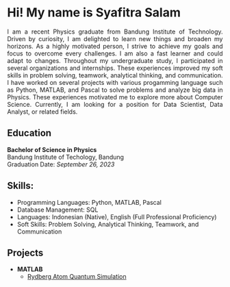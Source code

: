 # Hi! My name is Syafitra Salam

<p align="justify"> I am a recent Physics graduate from Bandung Institute of Technology. Driven by curiosity, I am delighted to learn new things and broaden my horizons. As a highly motivated person, I strive to achieve my goals and focus to overcome every challenges. I am also a fast learner and could adapt to changes. Throughout my undergraduate study, I participated in several organizations and internships. These experiences improved my soft skills in problem solving, teamwork, analytical thinking, and communication. I have worked on several projects with various progamming language such as Python, MATLAB, and Pascal to solve problems and analyze big data in Physics. These experiences motivated me to explore more about Computer Science. Currently, I am looking for a position for Data Scientist, Data Analyst, or related fields. </p>

## Education
**Bachelor of Science in Physics** <br/>
Bandung Institute of Techology, Bandung <br/>
Graduation Date: *September 26, 2023* <br/>

## Skills:
- Programming Languages: Python, MATLAB, Pascal
- Database Management: SQL
- Languages: Indonesian (Native), English (Full Professional Proficiency)
- Soft Skills: Problem Solving, Analytical Thinking, Teamwork, and Communication

## Projects
- **MATLAB**
  - [Rydberg Atom Quantum Simulation](https://github.com/safitrasalam/Quantum-Simulation-with-MATLAB)


<!--
**safitrasalam/safitrasalam** is a ✨ _special_ ✨ repository because its `README.md` (this file) appears on your GitHub profile.

Here are some ideas to get you started:

- 🔭 I’m currently working on ...
- 🌱 I’m currently learning ...
- 👯 I’m looking to collaborate on ...
- 🤔 I’m looking for help with ...
- 💬 Ask me about ...
- 📫 How to reach me: ...
- 😄 Pronouns: ...
- ⚡ Fun fact: ...
-->
